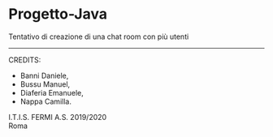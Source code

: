 # Progetto-Java
Tentativo di creazione di una chat room con più utenti
****************************
CREDITS:
* Banni Daniele,                       
* Bussu Manuel,                         
* Diaferia Emanuele,                   
* Nappa Camilla.                                                               

I.T.I.S. FERMI A.S. 2019/2020             
Roma                                       
